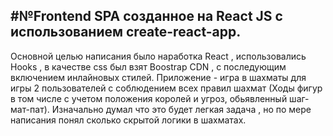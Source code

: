 #№Frontend SPA созданное на React JS c использованием create-react-app.
-------
Основной целью написания было  наработка  React , использовались Hooks ,  в качестве css был взят Boostrap CDN , с последующим включением инлайновых стилей.
Приложение - игра в шахматы для игры 2 пользователей с соблюдением всех правил шахмат (Ходы фигур в том числе с учетом положения королей и угроз, обьявленный шаг-мат-пат).
Изначально думал что это будет легкая задача , но по мере написания понял сколько скрытой логики в шахматах. 
